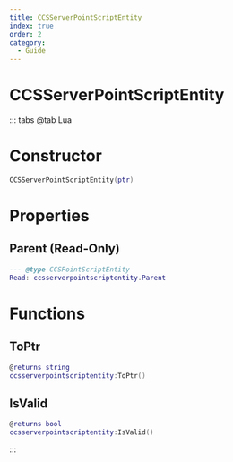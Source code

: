 ```yaml
---
title: CCSServerPointScriptEntity
index: true
order: 2
category:
  - Guide
---
```


# CCSServerPointScriptEntity

::: tabs
@tab Lua
# Constructor
```lua
CCSServerPointScriptEntity(ptr)
```
# Properties
## Parent (Read-Only)
```lua
--- @type CCSPointScriptEntity
Read: ccsserverpointscriptentity.Parent
```
# Functions
## ToPtr
```lua
@returns string
ccsserverpointscriptentity:ToPtr()
```
## IsValid
```lua
@returns bool
ccsserverpointscriptentity:IsValid()
```

:::